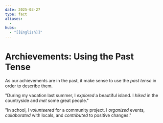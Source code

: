 ```yaml
---
date: 2025-03-27
type: fact
aliases:
  -
hubs:
  - "[[English]]"
---
```


# Archievements: Using the Past Tense

As our achievements are in the past, it make sense to use the *past tense* in order to describe them.

"During my vacation last summer, I *explored* a beautiful island. I *hiked* in the countryside and *met* some great people."

"In school, I *volunteered* for a community project. I *organized* events, *collaborated* with locals, and *contributed* to positive changes."



